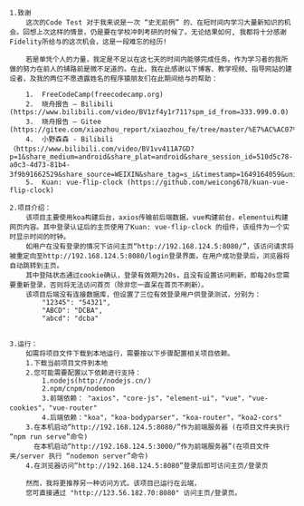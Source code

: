 	1.致谢
	    这次的Code Test 对于我来说是一次 “史无前例” 的、在短时间内学习大量新知识的机会。回想上次这样的情景，仍是要在学校冲刺考研的时候了。无论结果如何, 我都将十分感谢Fidelity所给与的这次机会，这是一段难忘的经历! 

	    若是单凭个人的力量，我定是不足以在这七天的时间内能够完成任务。作为学习者的我所做的努力在前人的铺路前是微不足道的。在此，我在此感谢以下博客、教学视频、指导网站的建设者，及我的两位不愿透露姓名的程序猿朋友们在此期间给与的帮助：

        1.	FreeCodeCamp(freecodecamp.org)
        2.	晓舟报告 – Bilibili (https://www.bilibili.com/video/BV1zf4y1r711?spm_id_from=333.999.0.0)
        3.	晓舟报告 – Gitee (https://gitee.com/xiaozhou_report/xiaozhou_fe/tree/master/%E7%AC%AC07%E7%AB%A0%EF%BC%9AVue.js%E5%9F%BA%E7%A1%80%E6%95%99%E7%A8%8B)
        4.	小野森森 - Bilibili（https://www.bilibili.com/video/BV1vv411A7GD?p=1&share_medium=android&share_plat=android&share_session_id=510d5c78-a0c3-4d73-81b4-3f9b91662529&share_source=WEIXIN&share_tag=s_i&timestamp=1649164059&unique_k=FjYyZwd）
        5.	Kuan: vue-flip-clock (https://github.com/weicong678/kuan-vue-flip-clock)

	2.项目介绍：
	    该项目主要使用koa构建后台，axios传输前后端数据，vue构建前台，elementui构建网页内容。其中登录认证后的主页使用了Kuan: vue-flip-clock 的组件，该组件为一个实时显示时间的时钟。
		如用户在没有登录的情况下访问主页“http://192.168.124.5:8080/”，该访问请求将被重定向至http://192.168.124.5:8080/login登录界面，在用户成功登录后，浏览器将自动跳转到主页。
		其中登陆状态通过cookie确认，登录有效期为20s，且没有设置访问刷新，即每20s您需要重新登录，否则将无法访问首页（除非您一直呆在首页不刷新）。
		该项目后端没有连接数据库，但设置了三位有效登录用户供登录测试，分别为：
			"12345": "54321",
    		"ABCD": "DCBA",
    		"abcd": "dcba"
			

	3.运行：
		如需将项目文件下载到本地运行，需要按以下步骤配置相关项目依赖。
		1.下载当前项目文件到本地
		2.您可能需要配置以下依赖进行支持：
			1.nodejs(http://nodejs.cn/)
			2.npm/cnpm/nodemon
			3.前端依赖： "axios"，"core-js"，"element-ui"，"vue"，"vue-cookies"，"vue-router"
			4.后端依赖："koa"，"koa-bodyparser"，"koa-router"，"koa2-cors"
		3.在本机启动“http://192.168.124.5:8080/”作为前端服务器 (在项目文件夹执行 “npm run serve”命令)
		  在本机启动“http://192.168.124.5:3000/”作为前端服务器”(在项目文件夹/server 执行 “nodemon server”命令)
		4.在浏览器访问“http://192.168.124.5:8080”登录后即可访问主页/登录页

		然而，我将更推荐另一种访问方式。该项目已运行在云端，
		您可直接通过 "http://123.56.182.70:8080" 访问主页/登录页。
